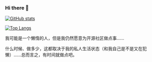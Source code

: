 ### Hi there 👋

[![GitHub stats](https://github-readme-stats.vercel.app/api?username=ElliottZhao&show_icons=true)](https://github.com/ElliottZhao)

[![Top Langs](https://github-readme-stats.vercel.app/api/top-langs/?username=ElliottZhao)](https://github.com/ElliottZhao)


我可能是一个懒惰的人，但是我仍然愿意为开源社区做点事……

什么时候、做多少，这都取决于我的私人生活状态（和我自己是不是又在犯懒）……总而言之，有时间就做点吧。
